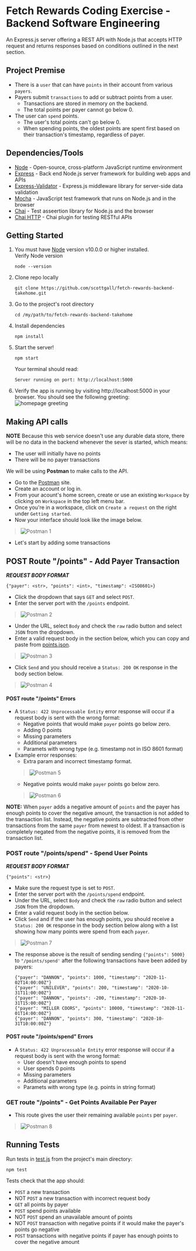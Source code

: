 # Fetch Rewards Coding Exercise - Backend Software Engineering
An Express.js server offering a REST API with Node.js that accepts HTTP request and returns responses based on conditions outlined in the next section. 

## Project Premise
* There is a `user` that can have `points` in their account from various `payers`.
* Payers submit `transactions` to add or subtract points from a user.
  * Transactions are stored in memory on the backend.
  * The total points per payer cannot go below 0.
* The user can `spend` points.
  * The user's total points can't go below 0.
  * When spending points, the oldest points are spent first based on their transaction's timestamp, regardless of payer.

## Dependencies/Tools
* [Node](https://nodejs.org/) - Open-source, cross-platform JavaScript runtime environment
* [Express](https://expressjs.com/) - Back end Node.js server framework for building web apps and APIs
* [Express-Validator](https://express-validator.github.io/docs/) - Express.js middleware library for server-side data validation
* [Mocha](https://mochajs.org/) - JavaScript test framework that runs on Node.js and in the browser
* [Chai](https://www.chaijs.com/) - Test asseertion library for Node.js and the browser
* [Chai HTTP](https://www.npmjs.com/package/chai-http) - Chai plugin for testing RESTful APIs


## Getting Started
1) You must have [Node](https://nodejs.org/) version v10.0.0 or higher installed.  
  Verify Node version
    ```
    node --version
    ```
2) Clone repo locally
    ```
    git clone https://github.com/scottgall/fetch-rewards-backend-takehome.git
    ```
3) Go to the project's root directory
    ```
    cd /my/path/to/fetch-rewards-backend-takehome
    ```
4) Install dependencies
    ```
    npm install
    ```
5) Start the server!
    ```
    npm start
    ```
    Your terminal should read:
    ```
    Server running on port: http://localhost:5000
    ```
6) Verify the app is running by visiting http://localhost:5000 in your browser. You should see the following greeting:  
    ![homepage greeting](/assets/images/greeting.jpg)

## Making API calls
**NOTE** Because this web service doesn't use any durable data store, there will be no data in the backend whenever the sever is started, which means:
* The user will initially have no points
* There will be no payer transactions

We will be using **Postman** to make calls to the API.  
* Go to the [Postman](https://www.postman.com/) site.
* Create an account or log in.
* From your acount's home screen, create or use an existing `Workspace` by clicking on `Workspace` in the top left menu bar.
* Once you're in a workspace, click on `Create a request` on the right under `Getting started`.
* Now your interface should look like the image below.
>![Postman 1](/assets/images/postman-1.jpg)
* Let's start by adding some transactions

## POST Route "/points" - Add Payer Transaction
***REQUEST BODY FORMAT*** 
```
{"payer": <str>, "points": <int>, "timestamp": <ISO8601>}
```
* Click the dropdown that says `GET` and select `POST`.
* Enter the server port with the `/points` endpoint.
>![Postman 2](/assets/images/postman-2.jpg)
* Under the URL, select `Body` and  check the `raw` radio button and select `JSON` from the dropdown.
* Enter a valid request body in the section below, which you can copy and paste from [points.json](points.json).
>![Postman 3](/assets/images/postman-3.jpg)
* Click `Send` and you should receive a `Status: 200 OK` response in the body section below.
>![Postman 4](/assets/images/postman-4.jpg)

#### POST route "/points" Errors
* A `Status: 422 Unprocessable Entity` error response will occur if a request body is sent with the wrong format:
  * Negative points that would make `payer` points go below zero.
  * Adding 0 points
  * Missing parameters
  * Additional parameters
  * Paramets with wrong type (e.g. timestamp not in ISO 8601 format)
* Example error responses:
  * Extra param and incorrect timestamp format.
  >![Postman 5](/assets/images/postman-5.jpg)
  * Negative points would make `payer` points go below zero.
  >![Postman 6](/assets/images/postman-6.jpg)

**NOTE:** When `payer` adds a negative amount of `points` and the payer has enough points to cover the negative amount, the transaction is not  added to the transaction list.  Instead, the negative points are subtracted from other transactions from the same `payer` from  newest  to oldest. If a transaction is completely negated from the negative points, it is removed from the transaction list.

### POST route "/points/spend" - Spend User Points
***REQUEST BODY FORMAT***
```
{"points": <str>}
```
* Make sure the request type is set to `POST`.
* Enter the server port with the `/points/spend` endpoint.
* Under the URL, select `Body` and  check the `raw` radio button and select `JSON` from the dropdown.
* Enter a valid request body in the section below.
* Click  `Send` and if the user has enough points, you should receive a `Status: 200 OK` response in the body section below along with a list showing how many points were spend from each `payer`.
>![Postman 7](/assets/images/postman-7.jpg)
* The response above is the result of sending sending `{"points": 5000}` to `"/points/spend'` after the following transactions have been added by payers:
  ```
  {"payer": "DANNON", "points": 1000, "timestamp": "2020-11-02T14:00:00Z"}
  {"payer": "UNILEVER", "points": 200, "timestamp": "2020-10-31T11:00:00Z"}
  {"payer": "DANNON", "points": -200, "timestamp": "2020-10-31T15:00:00Z"}
  {"payer": "MILLER COORS", "points": 10000, "timestamp": "2020-11-01T14:00:00Z"}
  {"payer": "DANNON", "points": 300, "timestamp": "2020-10-31T10:00:00Z"}
  ```

#### POST route "/points/spend" Errors
* A `Status: 422 Unprocessable Entity` error response will occur if a request body is sent with the wrong format:
  * User doesn't have enough points to spend
  * User spends 0 points
  * Missing parameters
  * Additional parameters
  * Paramets with wrong type (e.g. points in string format)

### GET route "/points" - Get Points Available Per Payer
* This route gives the user their remaining available `points` per `payer`.
>![Postman 8](/assets/images/postman-8.jpg)

## Running Tests
Run tests in [test.js](test/test.js) from the project's main directory:
```
npm test
```
Tests check that the app should:
* `POST` a new transaction
* NOT `POST` a new transaction with incorrect request body
* `GET` all points by payer
* `POST` spend points available
* NOT `POST` spend an unavailable amount of points
* NOT `POST` transaction with negative points if it would make the payer's points go negative
* `POST` transactions with negative points if payer has enough points to cover the negative amount


